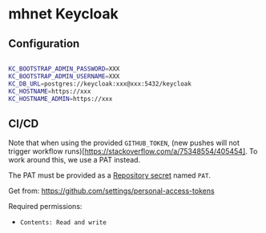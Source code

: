 # mhnet Keycloak

## Configuration

```sh

KC_BOOTSTRAP_ADMIN_PASSWORD=XXX
KC_BOOTSTRAP_ADMIN_USERNAME=XXX
KC_DB_URL=postgres://keycloak:xxx@xxx:5432/keycloak
KC_HOSTNAME=https://xxx
KC_HOSTNAME_ADMIN=https://xxx
```

## CI/CD

Note that when using the provided `GITHUB_TOKEN`, (new pushes will not trigger workflow runs)[https://stackoverflow.com/a/75348554/405454]. To work around this, we use a PAT instead.

The PAT must be provided as a [Repository secret](https://github.com/mhutter/mhnet-keycloak/settings/secrets/actions) named `PAT`.

Get from: https://github.com/settings/personal-access-tokens

Required permissions:

- `Contents: Read and write`
